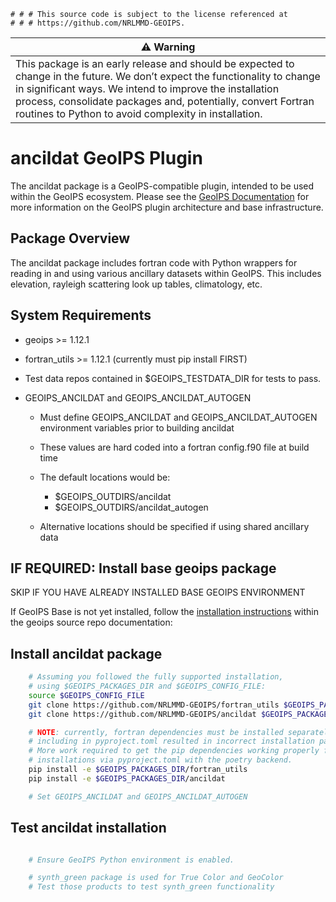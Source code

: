     # # # This source code is subject to the license referenced at
    # # # https://github.com/NRLMMD-GEOIPS.

| ⚠️ **Warning** |
| -------------- |
| This package is an early release and should be expected to change in the future. We don’t expect the functionality to change in significant ways. We intend to improve the installation process, consolidate packages and, potentially, convert Fortran routines to Python to avoid complexity in installation. |

ancildat GeoIPS Plugin
======================

The ancildat package is a GeoIPS-compatible plugin, intended to be used within the GeoIPS ecosystem.
Please see the
[GeoIPS Documentation](https://github.com/NRLMMD-GEOIPS/geoips#readme)
for more information on the GeoIPS plugin architecture and base infrastructure.

Package Overview
-----------------

The ancildat package includes fortran code with Python wrappers for reading
in and using various ancillary datasets within GeoIPS.  This includes
elevation, rayleigh scattering look up tables, climatology, etc.


System Requirements
---------------------

* geoips >= 1.12.1
* fortran_utils >= 1.12.1 (currently must pip install FIRST)
* Test data repos contained in $GEOIPS_TESTDATA_DIR for tests to pass.
* GEOIPS_ANCILDAT and GEOIPS_ANCILDAT_AUTOGEN

  * Must define GEOIPS_ANCILDAT and GEOIPS_ANCILDAT_AUTOGEN environment variables
    prior to building ancildat
  * These values are hard coded into a fortran config.f90 file at build time
  * The default locations would be:

    * $GEOIPS_OUTDIRS/ancildat
    * $GEOIPS_OUTDIRS/ancildat_autogen
  * Alternative locations should be specified if using shared ancillary data

IF REQUIRED: Install base geoips package
------------------------------------------------------------
SKIP IF YOU HAVE ALREADY INSTALLED BASE GEOIPS ENVIRONMENT

If GeoIPS Base is not yet installed, follow the
[installation instructions](https://github.com/NRLMMD-GEOIPS/geoips#installation)
within the geoips source repo documentation:

Install ancildat package
----------------------------
```bash
    # Assuming you followed the fully supported installation,
    # using $GEOIPS_PACKAGES_DIR and $GEOIPS_CONFIG_FILE:
    source $GEOIPS_CONFIG_FILE
    git clone https://github.com/NRLMMD-GEOIPS/fortran_utils $GEOIPS_PACKAGES_DIR/fortran_utils
    git clone https://github.com/NRLMMD-GEOIPS/ancildat $GEOIPS_PACKAGES_DIR/ancildat

    # NOTE: currently, fortran dependencies must be installed separately, initially
    # including in pyproject.toml resulted in incorrect installation paths.
    # More work required to get the pip dependencies working properly for fortran
    # installations via pyproject.toml with the poetry backend.
    pip install -e $GEOIPS_PACKAGES_DIR/fortran_utils
    pip install -e $GEOIPS_PACKAGES_DIR/ancildat

    # Set GEOIPS_ANCILDAT and GEOIPS_ANCILDAT_AUTOGEN
```

Test ancildat installation
-----------------------------
```bash

    # Ensure GeoIPS Python environment is enabled.

    # synth_green package is used for True Color and GeoColor
    # Test those products to test synth_green functionality
```
